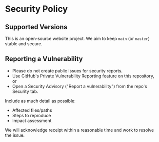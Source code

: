 # Security Policy

## Supported Versions

This is an open-source website project. We aim to keep `main` (or `master`) stable and secure.

## Reporting a Vulnerability

- Please do not create public issues for security reports.
- Use GitHub's Private Vulnerability Reporting feature on this repository, or
- Open a Security Advisory ("Report a vulnerability") from the repo's Security tab.

Include as much detail as possible:
- Affected files/paths
- Steps to reproduce
- Impact assessment

We will acknowledge receipt within a reasonable time and work to resolve the issue.
